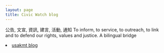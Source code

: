 ```yaml
---
layout: page
title: Civic Watch blog
---
```

公告, 文宣, 資訊, 建言, 活動, 通知 
To inform, to service, to outreach, to link and to defend our rights, values and justice. 
A bilingual bridge
<p>
<li> <a href="http://classic-blog.udn.com/usakmt" > usakmt blog </a></li></p>
